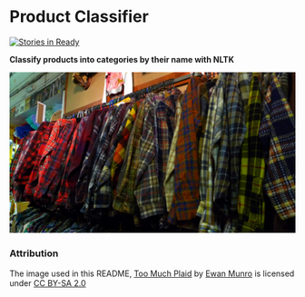 # Product Classifier

[![Stories in Ready](https://badge.waffle.io/georgetown-analytics/product-classifier.png?label=ready&title=Ready)](https://waffle.io/georgetown-analytics/product-classifier)

**Classify products into categories by their name with NLTK**

[![Too Much Plaid](docs/img/plaid.jpg)](docs/img/plaid.jpg)

### Attribution

The image used in this README, [Too Much Plaid](https://flic.kr/p/7GjgQx) by [Ewan Munro](https://www.flickr.com/photos/55935853@N00/) is licensed under [CC BY-SA 2.0](https://creativecommons.org/licenses/by-sa/2.0/)
